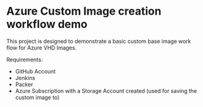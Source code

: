 # Azure Custom Image creation workflow demo

This project is designed to demonstrate a basic custom base image work flow for Azure VHD Images.


Requirements:
- GitHub Account
- Jenkins
- Packer
- Azure Subscription with a Storage Account created (used for saving the custom image to)